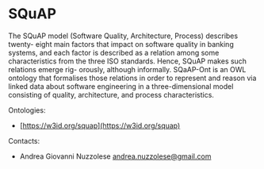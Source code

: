 # SQuAP

The SQuAP model (Software Quality, Architecture, Process) describes twenty- eight main factors that impact on software quality in banking systems, and each factor is described as a relation among some characteristics from the three ISO standards. Hence, SQuAP makes such relations emerge rig- orously, although informally. SQaAP-Ont is an OWL ontology that formalises those relations in order to represent and reason via linked data about software engineering in a three-dimensional model consisting of quality, architecture, and process characteristics.

Ontologies:
* [https://w3id.org/squap](https://w3id.org/squap)

Contacts:

* Andrea Giovanni Nuzzolese <andrea.nuzzolese@gmail.com>

